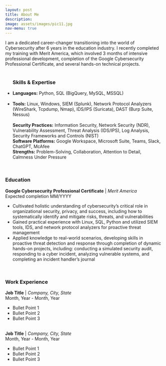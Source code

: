 ```yaml
---
layout: post
title: About Me
description: 
image: assets/images/pic11.jpg
nav-menu: true
---
```


I am a dedicated career-changer transitioning into the world of Cybersecurity after 6 years in the education industry. I recently completed my training with Merit America, which involved 3 months of intensive professional development, completion of the Google Cybersecurity Professional Certificate, and several hands-on technical projects.
<br><br>
<div>
  <ul class="alt">
  <h3>Skills & Expertise</h3>
    <li><strong>Languages:</strong> Python, SQL (BigQuery, MySQL, MSSQL)</li> <br>
    <li><strong>Tools:</strong> Linux, Windows, SIEM (Splunk), Network Protocol Analyzers (WireShark, Tcpdump, Nmap), IDS/IPS (Suricata), DAST (Burp Suite, Nessus)</li> <br>
    <strong>Security Practices:</strong> Information Security, Network Security (NDR), Vulnerability Assessment, Threat Analysis (IDS/IPS), Log Analysis, Security Frameworks and Controls (NIST) <br>
    <strong>Software Platforms:</strong> Google Workspace, Microsoft Suite, Teams, Slack, ChatGPT, McAfee <br>
    <strong>Strengths:</strong> Problem-Solving, Collaboration, Attention to Detail, Calmness Under Pressure
  </ul>
</div>
<br>
<div>
  <h3>Education</h3>
    <strong>Google Cybersecurity Professional Certificate</strong> | <em>Merit America</em> <br>
    Expected completion MM/YYYY
    <ul>
      <li>Cultivated holistic understanding of cybersecurity’s critical role in organizational security, privacy, and success, including how to systematically identify and mitigate risks, threats, and vulnerabilities</li>
      <li>Gained practical experience with Linux, SQL, Python and utilized SIEM tools, IDS, and network protocol analyzers for proactive threat management</li>
      <li>Applied knowledge to real-world scenarios, developing skills in proactive threat detection and response through completion of dynamic hands-on projects, including: conducting a simulated security audit, responding to a cyber incident, analyzing vulnerable systems, and completing an incident handler’s journal</li>
    </ul>
</div>
<br>
<div>
  <h3>Work Experience</h3>
    <strong>Job Title</strong> | <em>Company, City, State</em><br>
    Month, Year - Month, Year
    <ul>
      <li>Bullet Point 1</li>
      <li>Bullet Point 2</li>
      <li>Bullet Point 3</li>
    </ul><br>
    <strong>Job Title</strong> | <em>Company, City, State</em><br>
    Month, Year - Month, Year
    <ul>
      <li>Bullet Point 1</li>
      <li>Bullet Point 2</li>
      <li>Bullet Point 3</li>
    </ul><br>
</div>
